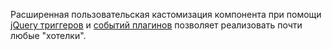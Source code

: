 Расширенная пользовательская кастомизация компонента при помощи [jQuery триггеров][1] и [событий плагинов][2] позволяет реализовать почти любые "хотелки".

[1]: /ru/01_Компоненты/02_miniShop2/05_Другие_дополнения/03_msPromoCode/08_jQuery_события.md
[2]: /ru/01_Компоненты/02_miniShop2/05_Другие_дополнения/03_msPromoCode/10_События_плагинов/